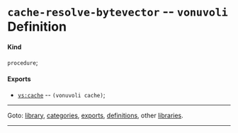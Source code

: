 

<a id='definition__vonuvoli__cache-resolve-bytevector'></a>

# `cache-resolve-bytevector` -- `vonuvoli` Definition


<a id='definition__vonuvoli__cache-resolve-bytevector__kind'></a>

#### Kind

`procedure`;


<a id='definition__vonuvoli__cache-resolve-bytevector__exports'></a>

#### Exports

 * [`vs:cache`](../../vonuvoli/exports/vs_3a_cache.md#export__vonuvoli__vs_3a_cache) -- `(vonuvoli cache)`;

----

Goto: [library](../../vonuvoli/_index.md#library__vonuvoli), [categories](../../vonuvoli/categories/_index.md#toc__vonuvoli__categories), [exports](../../vonuvoli/exports/_index.md#toc__vonuvoli__exports), [definitions](../../vonuvoli/definitions/_index.md#toc__vonuvoli__definitions), other [libraries](../../_libraries.md#toc__libraries).

----

